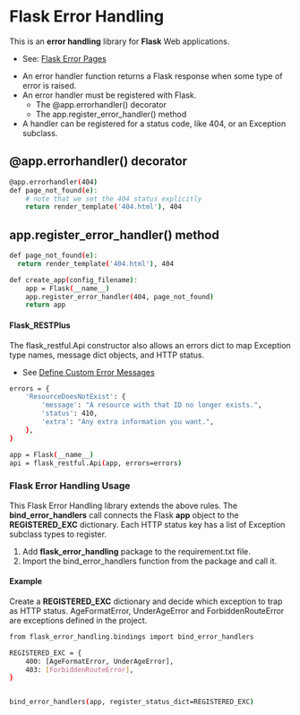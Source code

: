# Flask Error Handling

This is an **error handling** library for **Flask** Web applications.

* See: [Flask Error Pages](http://flask.pocoo.org/docs/1.0/patterns/errorpages/)

- An error handler function returns a Flask response when some type of error is raised.
- An error handler must be registered with Flask.
  - The @app.errorhandler() decorator
  - The app.register_error_handler() method
- A handler can be registered for a status code, like 404, or an Exception subclass.

## @app.errorhandler() decorator

```sh
@app.errorhandler(404)
def page_not_found(e):
    # note that we set the 404 status explicitly
    return render_template('404.html'), 404
```

## app.register_error_handler() method

```sh
def page_not_found(e):
  return render_template('404.html'), 404

def create_app(config_filename):
    app = Flask(__name__)
    app.register_error_handler(404, page_not_found)
    return app
```

#### Flask_RESTPlus

The flask_restful.Api constructor also allows an errors dict to map Exception type names, message dict objects, and HTTP status.

* See [Define Custom Error Messages](https://flask-restful.readthedocs.io/en/0.3.5/extending.html#define-custom-error-messages)

```sh
errors = {
    'ResourceDoesNotExist': {
        'message': "A resource with that ID no longer exists.",
        'status': 410,
        'extra': "Any extra information you want.",
    },
}

app = Flask(__name__)
api = flask_restful.Api(app, errors=errors)
```

### Flask Error Handling Usage

This Flask Error Handling library extends the above rules. The **bind_error_handlers** call connects the Flask **app** object to the **REGISTERED_EXC** dictionary. Each HTTP status key has a list of Exception subclass types to register.

1. Add  **flask_error_handling** package to the requirement.txt file.
2. Import the bind_error_handlers function from the package and call it.

#### Example

Create a **REGISTERED_EXC** dictionary and decide which exception to trap as HTTP status.
AgeFormatError, UnderAgeError and ForbiddenRouteError are exceptions defined in the project.

```sh
from flask_error_handling.bindings import bind_error_handlers

REGISTERED_EXC = {
    400: [AgeFormatError, UnderAgeError],
    403: [ForbiddenRouteError],
}


bind_error_handlers(app, register_status_dict=REGISTERED_EXC)
```
